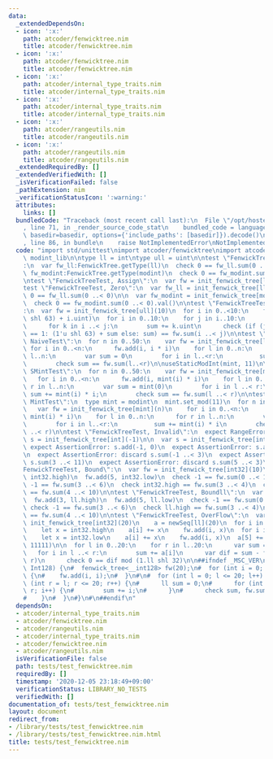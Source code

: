 ```yaml
---
data:
  _extendedDependsOn:
  - icon: ':x:'
    path: atcoder/fenwicktree.nim
    title: atcoder/fenwicktree.nim
  - icon: ':x:'
    path: atcoder/fenwicktree.nim
    title: atcoder/fenwicktree.nim
  - icon: ':x:'
    path: atcoder/internal_type_traits.nim
    title: atcoder/internal_type_traits.nim
  - icon: ':x:'
    path: atcoder/internal_type_traits.nim
    title: atcoder/internal_type_traits.nim
  - icon: ':x:'
    path: atcoder/rangeutils.nim
    title: atcoder/rangeutils.nim
  - icon: ':x:'
    path: atcoder/rangeutils.nim
    title: atcoder/rangeutils.nim
  _extendedRequiredBy: []
  _extendedVerifiedWith: []
  _isVerificationFailed: false
  _pathExtension: nim
  _verificationStatusIcon: ':warning:'
  attributes:
    links: []
  bundledCode: "Traceback (most recent call last):\n  File \"/opt/hostedtoolcache/Python/3.9.6/x64/lib/python3.9/site-packages/onlinejudge_verify/documentation/build.py\"\
    , line 71, in _render_source_code_stat\n    bundled_code = language.bundle(stat.path,\
    \ basedir=basedir, options={'include_paths': [basedir]}).decode()\n  File \"/opt/hostedtoolcache/Python/3.9.6/x64/lib/python3.9/site-packages/onlinejudge_verify/languages/nim.py\"\
    , line 86, in bundle\n    raise NotImplementedError\nNotImplementedError\n"
  code: "import std/unittest\nimport atcoder/fenwicktree\nimport atcoder/modint as\
    \ modint_lib\n\ntype ll = int\ntype ull = uint\n\ntest \"FenwickTreeTest, Empty\"\
    :\n  var fw_ll:FenwickTree.getType(ll)\n  check 0 == fw_ll.sum(0 ..< 0)\n\n  var\
    \ fw_modint:FenwickTree.getType(modint)\n  check 0 == fw_modint.sum(0 ..< 0).val()\n\
    \ntest \"FenwickTreeTest, Assign\":\n  var fw = init_fenwick_tree[ll](10)\n\n\
    test \"FenwickTreeTest, Zero\":\n  var fw_ll = init_fenwick_tree[ll](0)\n  check\
    \ 0 == fw_ll.sum(0 ..< 0)\n\n  var fw_modint = init_fenwick_tree[modint](0)\n\
    \  check 0 == fw_modint.sum(0 ..< 0).val()\n\ntest \"FenwickTreeTest, OverFlowULL\"\
    :\n  var fw = init_fenwick_tree[ull](10)\n  for i in 0..<10:\n    fw.add(i, (1'u\
    \ shl 63) + i.uint)\n  for i in 0..10:\n    for j in i..10:\n      var sum = 0'u\n\
    \      for k in i ..< j:\n        sum += k.uint\n      check (if (j - i) mod 2\
    \ == 1: (1'u shl 63) + sum else: sum) == fw.sum(i ..< j)\n\ntest \"FenwickTreeTest,\
    \ NaiveTest\":\n  for n in 0..50:\n    var fw = init_fenwick_tree[ll](n)\n   \
    \ for i in 0..<n:\n      fw.add(i, i * i)\n    for l in 0..n:\n      for r in\
    \ l..n:\n        var sum = 0\n        for i in l..<r:\n          sum += i * i\n\
    \        check sum == fw.sum(l..<r)\n\nuseStaticModInt(mint, 11)\n\ntest \"FenwickTreeTest,\
    \ SMintTest\":\n  for n in 0..50:\n    var fw = init_fenwick_tree[mint](n)\n \
    \   for i in 0..<n:\n      fw.add(i, mint(i) * i)\n    for l in 0..n:\n      for\
    \ r in l..n:\n        var sum = mint(0)\n        for i in l ..< r:\n         \
    \ sum += mint(i) * i;\n        check sum == fw.sum(l ..< r)\n\ntest \"FenwickTreeTest,\
    \ MintTest\":\n  type mint = modint\n  mint.set_mod(11)\n  for n in 0..50:\n \
    \   var fw = init_fenwick_tree[mint](n)\n    for i in 0..<n:\n      fw.add(i,\
    \ mint(i) * i)\n    for l in 0..n:\n      for r in l..n:\n        var sum = mint(0)\n\
    \        for i in l..<r:\n          sum += mint(i) * i\n        check sum == fw.sum(l\
    \ ..< r)\n\ntest \"FenwickTreeTest, Invalid\":\n  expect RangeError:\n    var\
    \ s = init_fenwick_tree[int](-1)\n\n  var s = init_fenwick_tree[int](10)\n\n \
    \ expect AssertionError: s.add(-1, 0)\n  expect AssertionError: s.add(10, 0)\n\
    \n  expect AssertionError: discard s.sum(-1 ..< 3)\n  expect AssertionError: discard\
    \ s.sum(3 ..< 11)\n  expect AssertionError: discard s.sum(5 ..< 3)\n\n\ntest \"\
    FenwickTreeTest, Bound\":\n  var fw = init_fenwick_tree[int32](10)\n  fw.add(3,\
    \ int32.high)\n  fw.add(5, int32.low)\n  check -1 == fw.sum(0 ..< 10)\n  check\
    \ -1 == fw.sum(3 ..< 6)\n  check int32.high == fw.sum(3 ..< 4)\n  check int32.low\
    \ == fw.sum(4 ..< 10)\n\ntest \"FenwickTreeTest, Boundll\":\n  var fw = init_fenwick_tree[ll](10)\n\
    \  fw.add(3, ll.high)\n  fw.add(5, ll.low)\n  check -1 == fw.sum(0 ..< 10)\n \
    \ check -1 == fw.sum(3 ..< 6)\n  check ll.high == fw.sum(3 ..< 4)\n  check ll.low\
    \ == fw.sum(4 ..< 10)\n\ntest \"FenwickTreeTest, OverFlow\":\n  var \n    fw =\
    \ init_fenwick_tree[int32](20)\n    a = newSeq[ll](20)\n  for i in 0 ..< 10:\n\
    \    let x = int32.high\n    a[i] += x\n    fw.add(i, x)\n  for i in 10 ..< 20:\n\
    \    let x = int32.low\n    a[i] += x\n    fw.add(i, x)\n  a[5] += 11111\n  fw.add(5,\
    \ 11111)\n\n  for l in 0..20:\n    for r in l..20:\n      var sum = 0.ll\n   \
    \   for i in l ..< r:\n        sum += a[i]\n      var dif = sum - fw.sum(l ..<\
    \ r)\n      check 0 == dif mod (1.ll shl 32)\n\n##ifndef _MSC_VER\n#\n#TEST(FenwickTreeTest,\
    \ Int128) {\n#  fenwick_tree<__int128> fw(20);\n#  for (int i = 0; i < 20; i++)\
    \ {\n#    fw.add(i, i);\n#  }\n#\n#  for (int l = 0; l <= 20; l++) {\n#    for\
    \ (int r = l; r <= 20; r++) {\n#      ll sum = 0;\n#      for (int i = l; i <\
    \ r; i++) {\n#        sum += i;\n#      }\n#      check sum, fw.sum(l, r));\n\
    #    }\n#  }\n#}\n#\n##endif\n"
  dependsOn:
  - atcoder/internal_type_traits.nim
  - atcoder/fenwicktree.nim
  - atcoder/rangeutils.nim
  - atcoder/internal_type_traits.nim
  - atcoder/fenwicktree.nim
  - atcoder/rangeutils.nim
  isVerificationFile: false
  path: tests/test_fenwicktree.nim
  requiredBy: []
  timestamp: '2020-12-05 23:18:49+09:00'
  verificationStatus: LIBRARY_NO_TESTS
  verifiedWith: []
documentation_of: tests/test_fenwicktree.nim
layout: document
redirect_from:
- /library/tests/test_fenwicktree.nim
- /library/tests/test_fenwicktree.nim.html
title: tests/test_fenwicktree.nim
---
```

